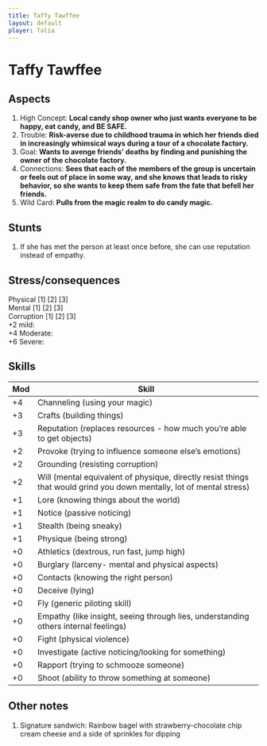 ```yaml
---
title: Taffy Tawffee
layout: default
player: Talia
---
```

# Taffy Tawffee
## Aspects

1. High Concept: **Local candy shop owner who just wants everyone to be happy, eat candy, and BE SAFE.**
2. Trouble: **Risk-averse due to childhood trauma in which her friends died in increasingly whimsical ways during a tour of a chocolate factory.**
3. Goal: **Wants to avenge friends’ deaths by finding and punishing the owner of the chocolate factory.**
4. Connections: **Sees that each of the members of the group is uncertain or feels out of place in some way, and she knows that leads to risky behavior, so she wants to keep them safe from the fate that befell her friends.**
5. Wild Card: **Pulls from the magic realm to do candy magic.**

## Stunts
1. If she has met the person at least once before, she can use reputation instead of empathy.
## Stress/consequences
Physical \[1] \[2] \[3] \
Mental \[1] \[2] \[3] \
Corruption \[1] \[2] \[3] \
+2 mild: \
+4 Moderate: \
+6 Severe: 

## Skills

| Mod | Skill                                                                                                                 |
| --- | --------------------------------------------------------------------------------------------------------------------- |
| +4  | Channeling (using your magic)                                                                                         |
| +3  | Crafts (building things)                                                                                              |
| +3  | Reputation (replaces resources - how much you’re able to get objects)                                                 |
| +2  | Provoke (trying to influence someone else’s emotions)                                                                 |
| +2  | Grounding (resisting corruption)                                                                                      |
| +2  | Will (mental equivalent of physique, directly resist things that would grind you down mentally, lot of mental stress) |
| +1  | Lore (knowing things about the world)                                                                                 |
| +1  | Notice (passive noticing)                                                                                             |
| +1  | Stealth (being sneaky)                                                                                                |
| +1  | Physique (being strong)                                                                                               |
| +0  | Athletics (dextrous, run fast, jump high)                                                                             |
| +0  | Burglary (larceny- mental and physical aspects)                                                                       |
| +0  | Contacts (knowing the right person)                                                                                   |
| +0  | Deceive (lying)                                                                                                       |
| +0  | Fly (generic piloting skill)                                                                                          |
| +0  | Empathy (like insight, seeing through lies, understanding others internal feelings)                                   |
| +0  | Fight (physical violence)                                                                                             |
| +0  | Investigate (active noticing/looking for something)                                                                   |
| +0  | Rapport (trying to schmooze someone)                                                                                  |
| +0  | Shoot (ability to throw something at someone)                                                                         |


## Other notes
1. Signature sandwich: Rainbow bagel with strawberry-chocolate chip cream cheese and a side of sprinkles for dipping